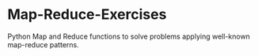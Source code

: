 # Map-Reduce-Exercises
Python Map and Reduce functions to solve problems applying well-known map-reduce patterns.
